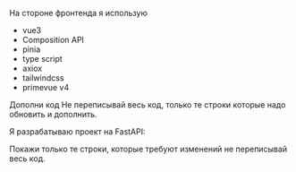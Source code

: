 На стороне фронтенда я использую 
- vue3
- Composition API
- pinia
- type script
- axiox
- tailwindcss 
- primevue v4

Дополни код
Не переписывай весь код, только те строки которые надо обновить и дополнить.

Я разрабатываю проект на FastAPI:


Покажи только те строки, которые требуют изменений не переписывай весь код.